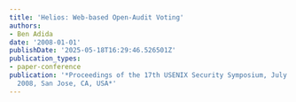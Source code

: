 ```yaml
---
title: 'Helios: Web-based Open-Audit Voting'
authors:
- Ben Adida
date: '2008-01-01'
publishDate: '2025-05-18T16:29:46.526501Z'
publication_types:
- paper-conference
publication: '*Proceedings of the 17th USENIX Security Symposium, July 28-August 1,
  2008, San Jose, CA, USA*'
---
```

